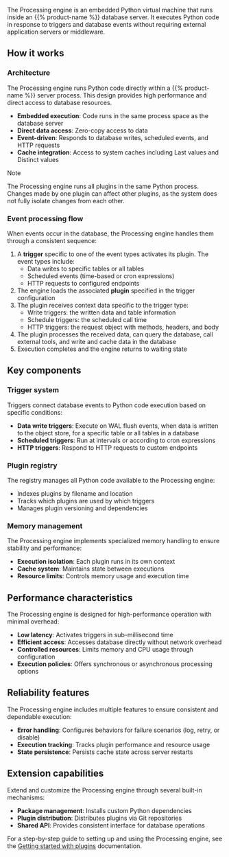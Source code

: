 The Processing engine is an embedded Python virtual machine that runs inside an {{% product-name %}} database server. It executes Python code in response to triggers and database events without requiring external application servers or middleware.

## How it works

### Architecture

The Processing engine runs Python code directly within a {{% product-name %}} server process. This design provides high performance and direct access to database resources.

- **Embedded execution**: Code runs in the same process space as the database server
- **Direct data access**: Zero-copy access to data
- **Event-driven**: Responds to database writes, scheduled events, and HTTP requests
- **Cache integration**: Access to system caches including Last values  and Distinct 
values 

> [!Note]
> The Processing engine runs all plugins in the same Python process. Changes made by one plugin can affect other plugins, 
> as the system does not fully isolate changes from each other. 

### Event processing flow

When events occur in the database, the Processing engine handles them through a consistent sequence:

1. A **trigger** specific to one of the event types activates its plugin. The event types include:
   - Data writes to specific tables or all tables
   - Scheduled events (time-based or cron expressions)
   - HTTP requests to configured endpoints
2. The engine loads the associated **plugin** specified in the trigger configuration
3. The plugin receives context data specific to the trigger type:
   - Write triggers: the written data and table information
   - Schedule triggers: the scheduled call time
   - HTTP triggers: the request object with methods, headers, and body
4. The plugin processes the received data, can query the database, call external tools, and write and cache data in the database
5. Execution completes and the engine returns to waiting state

## Key components

### Trigger system

Triggers connect database events to Python code execution based on specific conditions:

- **Data write triggers**: Execute on WAL flush events, when data is written to the object store, for a specific table or all tables in a database 
- **Scheduled triggers**: Run at intervals or according to cron expressions
- **HTTP triggers**: Respond to HTTP requests to custom endpoints

### Plugin registry

The registry manages all Python code available to the Processing engine:

- Indexes plugins by filename and location
- Tracks which plugins are used by which triggers
- Manages plugin versioning and dependencies

### Memory management

The Processing engine implements specialized memory handling to ensure stability and performance:

- **Execution isolation**: Each plugin runs in its own context
- **Cache system**: Maintains state between executions
- **Resource limits**: Controls memory usage and execution time

## Performance characteristics

The Processing engine is designed for high-performance operation with minimal overhead:

- **Low latency**: Activates triggers in sub-millisecond time
- **Efficient access**: Accesses database directly without network overhead
- **Controlled resources**: Limits memory and CPU usage through configuration
- **Execution policies**: Offers synchronous or asynchronous processing options

## Reliability features

The Processing engine includes multiple features to ensure consistent and dependable execution:

- **Error handling**: Configures behaviors for failure scenarios (log, retry, or disable)
- **Execution tracking**: Tracks plugin performance and resource usage
- **State persistence**: Persists cache state across server restarts

## Extension capabilities

Extend and customize the Processing engine through several built-in mechanisms:

- **Package management**: Installs custom Python dependencies
- **Plugin distribution**: Distributes plugins via Git repositories
- **Shared API**: Provides consistent interface for database operations

For a step-by-step guide to setting up and using the Processing engine, see the [Getting started with plugins](/influxdb3/core/plugins/) documentation.